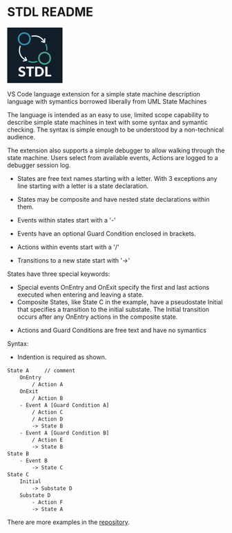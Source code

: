 # STDL README

<img src="images/icon.png" alt="drawing" width="128"/>

VS Code language extension for a simple state machine description language with symantics borrowed liberally from UML State Machines

The language is intended as an easy to use, limited scope capability to describe simple state machines in text with some syntax and symantic checking.  The syntax is simple enough to be understood by a non-technical audience.

The extension also supports a simple debugger to allow walking through the state machine.   Users select from available events,  Actions are logged to a debugger session log.

- States are free text names starting with a letter.  With 3 exceptions any line starting with a letter is a state declaration.

- States may be composite and have nested state declarations within them.

- Events within states start with a '-'

- Events have an optional Guard Condition enclosed in brackets.

- Actions within events start with a '/'

- Transitions to a new state start with '->'

States have three special keywords:
* Special events OnEntry and OnExit specify the first and last actions executed when entering and leaving a state.
* Composite States, like State C in the example, have a pseudostate Initial that specifies a transition to the initial substate.  The Initial transition occurs after any OnEntry actions in the composite state.

- Actions and Guard Conditions are free text and have no symantics


Syntax:
 - Indention is required as shown.
```
State A     // comment
    OnEntry
        / Action A
    OnExit
        / Action B
    - Event A [Guard Condition A]
        / Action C
        / Action D        
        -> State B
    - Event A [Guard Condition B]
        / Action E
        -> State B        
State B
    - Event B
        -> State C
State C
    Initial
        -> Substate D
    Substate D
        - Action F
        -> State A
```

There are more examples in the [repository](https://github.com/jbaker8935/stdl).


